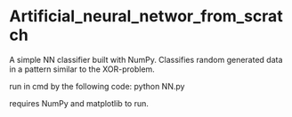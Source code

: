 # Artificial_neural_networ_from_scratch
A simple NN classifier built with NumPy.
Classifies random generated data in a pattern similar to the XOR-problem.

run in cmd by the following code:
python NN.py

requires NumPy and matplotlib to run.
